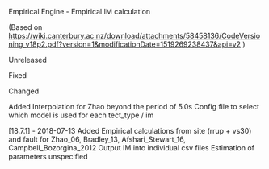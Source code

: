 Empirical Engine - Empirical IM calculation

(Based on https://wiki.canterbury.ac.nz/download/attachments/58458136/CodeVersioning_v18p2.pdf?version=1&modificationDate=1519269238437&api=v2 )

Unreleased


Fixed

Changed

Added
Interpolation for Zhao beyond the period of 5.0s
Config file to select which model is used for each tect_type / im

[18.7.1] - 2018-07-13
Added
Empirical calculations from site (rrup + vs30) and fault for Zhao_06, Bradley_13, Afshari_Stewart_16, Campbell_Bozorgina_2012
Output IM into individual csv files
Estimation of parameters unspecified
